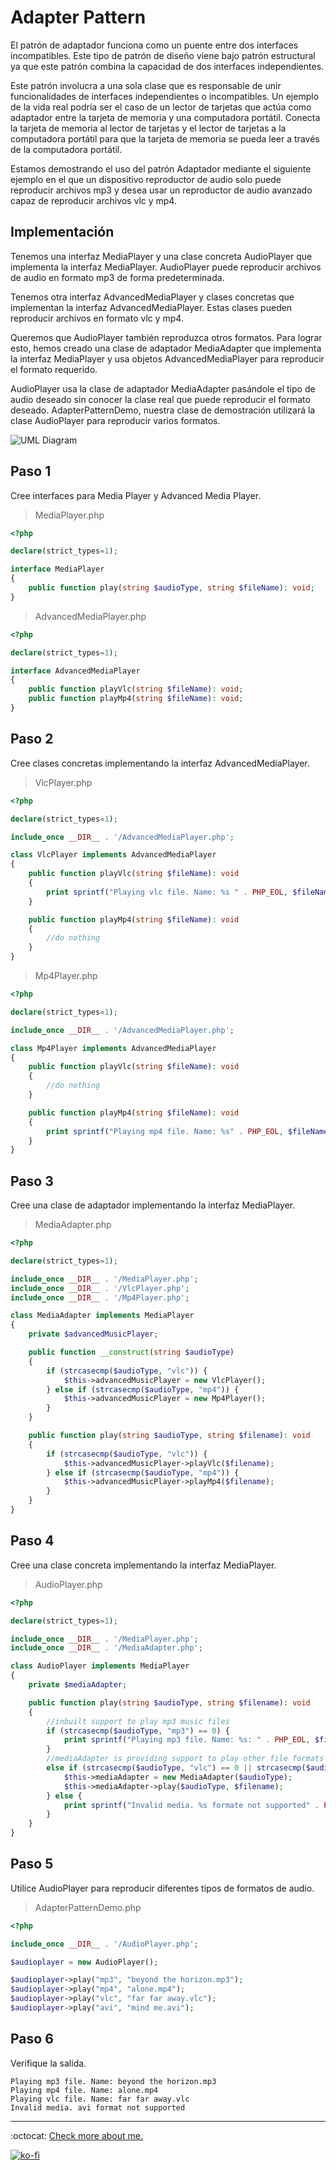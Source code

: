 # Adapter Pattern

El patrón de adaptador funciona como un puente entre dos interfaces incompatibles. Este tipo de patrón de diseño viene bajo patrón estructural ya que este patrón combina la capacidad de dos interfaces independientes.

Este patrón involucra a una sola clase que es responsable de unir funcionalidades de interfaces independientes o incompatibles. Un ejemplo de la vida real podría ser el caso de un lector de tarjetas que actúa como adaptador entre la tarjeta de memoria y una computadora portátil. Conecta la tarjeta de memoria al lector de tarjetas y el lector de tarjetas a la computadora portátil para que la tarjeta de memoria se pueda leer a través de la computadora portátil.

Estamos demostrando el uso del patrón Adaptador mediante el siguiente ejemplo en el que un dispositivo reproductor de audio solo puede reproducir archivos mp3 y desea usar un reproductor de audio avanzado capaz de reproducir archivos vlc y mp4.

## Implementación

Tenemos una interfaz MediaPlayer y una clase concreta AudioPlayer que implementa la interfaz MediaPlayer. AudioPlayer puede reproducir archivos de audio en formato mp3 de forma predeterminada.

Tenemos otra interfaz AdvancedMediaPlayer y clases concretas que implementan la interfaz AdvancedMediaPlayer. Estas clases pueden reproducir archivos en formato vlc y mp4.

Queremos que AudioPlayer también reproduzca otros formatos. Para lograr esto, hemos creado una clase de adaptador MediaAdapter que implementa la interfaz MediaPlayer y usa objetos AdvancedMediaPlayer para reproducir el formato requerido.

AudioPlayer usa la clase de adaptador MediaAdapter pasándole el tipo de audio deseado sin conocer la clase real que puede reproducir el formato deseado. AdapterPatternDemo, nuestra clase de demostración utilizará la clase AudioPlayer para reproducir varios formatos.

![UML Diagram](adapter_pattern_uml_diagram.jpg)

## Paso 1

Cree interfaces para Media Player y Advanced Media Player.

> MediaPlayer.php

```php
<?php

declare(strict_types=1);

interface MediaPlayer
{
    public function play(string $audioType, string $fileName): void;
}
```

> AdvancedMediaPlayer.php

```php
<?php

declare(strict_types=1);

interface AdvancedMediaPlayer
{
    public function playVlc(string $fileName): void;
    public function playMp4(string $fileName): void;
}
```

## Paso 2

Cree clases concretas implementando la interfaz AdvancedMediaPlayer.

> VlcPlayer.php

```php
<?php

declare(strict_types=1);

include_once __DIR__ . '/AdvancedMediaPlayer.php';

class VlcPlayer implements AdvancedMediaPlayer
{
    public function playVlc(string $fileName): void
    {
        print sprintf("Playing vlc file. Name: %s " . PHP_EOL, $fileName);
    }

    public function playMp4(string $fileName): void
    {
        //do nothing
    }
}
```

> Mp4Player.php

```php
<?php

declare(strict_types=1);

include_once __DIR__ . '/AdvancedMediaPlayer.php';

class Mp4Player implements AdvancedMediaPlayer
{
    public function playVlc(string $fileName): void
    {
        //do nothing
    }

    public function playMp4(string $fileName): void
    {
        print sprintf("Playing mp4 file. Name: %s" . PHP_EOL, $fileName);
    }
}
```

## Paso 3

Cree una clase de adaptador implementando la interfaz MediaPlayer.

> MediaAdapter.php

```php
<?php

declare(strict_types=1);

include_once __DIR__ . '/MediaPlayer.php';
include_once __DIR__ . '/VlcPlayer.php';
include_once __DIR__ . '/Mp4Player.php';

class MediaAdapter implements MediaPlayer
{
    private $advancedMusicPlayer;

    public function __construct(string $audioType)
    {
        if (strcasecmp($audioType, "vlc")) {
            $this->advancedMusicPlayer = new VlcPlayer();
        } else if (strcasecmp($audioType, "mp4")) {
            $this->advancedMusicPlayer = new Mp4Player();
        }
    }

    public function play(string $audioType, string $filename): void
    {
        if (strcasecmp($audioType, "vlc")) {
            $this->advancedMusicPlayer->playVlc($filename);
        } else if (strcasecmp($audioType, "mp4")) {
            $this->advancedMusicPlayer->playMp4($filename);
        }
    }
}
```

## Paso 4

Cree una clase concreta implementando la interfaz MediaPlayer.

> AudioPlayer.php

```php
<?php

declare(strict_types=1);

include_once __DIR__ . '/MediaPlayer.php';
include_once __DIR__ . '/MediaAdapter.php';

class AudioPlayer implements MediaPlayer
{
    private $mediaAdapter;

    public function play(string $audioType, string $filename): void
    {
        //inbuilt support to play mp3 music files
        if (strcasecmp($audioType, "mp3") == 0) {
            print sprintf("Playing mp3 file. Name: %s: " . PHP_EOL, $filename);
        }
        //mediaAdapter is providing support to play other file formats
        else if (strcasecmp($audioType, "vlc") == 0 || strcasecmp($audioType, "mp4") == 0) {
            $this->mediaAdapter = new MediaAdapter($audioType);
            $this->mediaAdapter->play($audioType, $filename);
        } else {
            print sprintf("Invalid media. %s formate not supported" . PHP_EOL, $audioType);
        }
    }
}
```

## Paso 5

Utilice AudioPlayer para reproducir diferentes tipos de formatos de audio.

> AdapterPatternDemo.php

```php
<?php

include_once __DIR__ . '/AudioPlayer.php';

$audioplayer = new AudioPlayer();

$audioplayer->play("mp3", "beyond the horizon.mp3");
$audioplayer->play("mp4", "alone.mp4");
$audioplayer->play("vlc", "far far away.vlc");
$audioplayer->play("avi", "mind me.avi");
```

## Paso 6

Verifique la salida.

```note
Playing mp3 file. Name: beyond the horizon.mp3
Playing mp4 file. Name: alone.mp4
Playing vlc file. Name: far far away.vlc
Invalid media. avi format not supported
```

---
:octocat: [Check more about me.](https://github.com/FernandoCalmet)

[![ko-fi](https://www.ko-fi.com/img/githubbutton_sm.svg)](https://ko-fi.com/T6T41JKMI)
